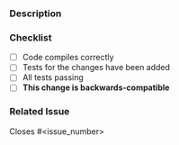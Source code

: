 ### Description


### Checklist
- [ ] Code compiles correctly
- [ ] Tests for the changes have been added
- [ ] All tests passing
- [ ] **This change is backwards-compatible**

### Related Issue
Closes #<issue_number>
